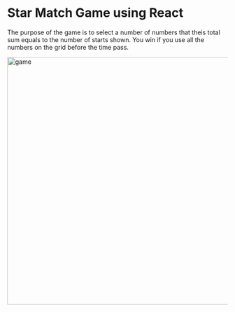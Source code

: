 # Star Match Game using React 

The purpose of the game is to select a number of numbers that theis total sum equals to the number of starts shown. 
You win if you use all the numbers on the grid before the time pass.


<img width="565" alt="game" src="https://user-images.githubusercontent.com/52024657/187440124-30c896f0-9a95-4eb6-aab1-59cc1a0f82f2.png">
